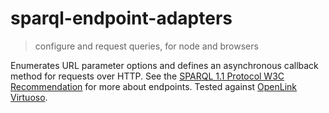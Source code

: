 # sparql-endpoint-adapters
> configure and request queries, for node and browsers

Enumerates URL parameter options and defines an asynchronous callback method for requests over HTTP.
See the [SPARQL 1.1 Protocol W3C Recommendation](https://www.w3.org/TR/sparql11-protocol/) for more about endpoints.
Tested against [OpenLink Virtuoso](https://github.com/openlink/virtuoso-opensource).
